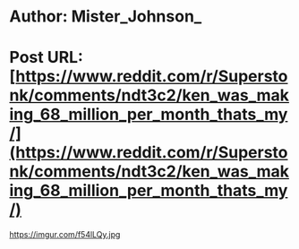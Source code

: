 # Author: Mister_Johnson_
# Post URL: [https://www.reddit.com/r/Superstonk/comments/ndt3c2/ken_was_making_68_million_per_month_thats_my/](https://www.reddit.com/r/Superstonk/comments/ndt3c2/ken_was_making_68_million_per_month_thats_my/)


https://imgur.com/f54lLQy.jpg